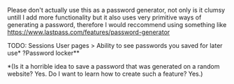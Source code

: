 Please don't actually use this as a password generator, not only is it clumsy untill I add more functionality but
it also uses very primitive ways of generating a password, therefore I would reccommend using something like 
https://www.lastpass.com/features/password-generator


TODO:
Sessions
User pages > Ability to see passwords you saved for later use* 
?Password locker**


*(Is it a horrible idea to save a password that was generated on a random website? Yes. Do I want to learn how to create such a feature? Yes.)

